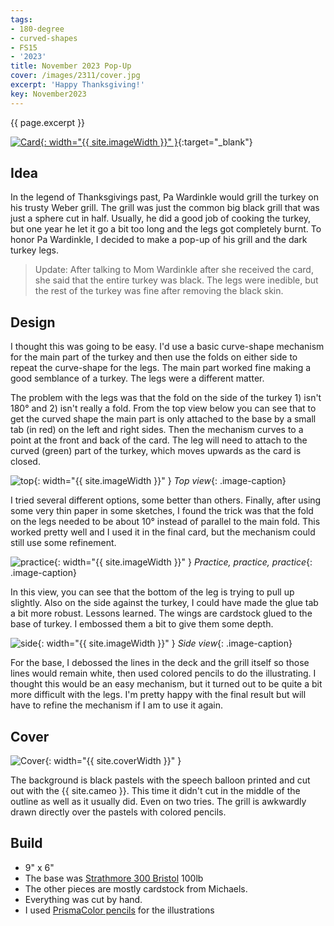 ```yaml
---
tags:
- 180-degree
- curved-shapes
- FS15
- '2023'
title: November 2023 Pop-Up
cover: /images/2311/cover.jpg
excerpt: 'Happy Thanksgiving!'
key: November2023
---
```

{{ page.excerpt }}

[![Card]({{site.baseurl}}/images/2311/popup.gif){: width="{{ site.imageWidth }}" }](/images/2311/popup.gif "Click to replay in a new tab"){:target="_blank"}

## Idea

In the legend of Thanksgivings past, Pa Wardinkle would grill the turkey on his trusty Weber grill. The grill was just the common big black grill that was just a sphere cut in half. Usually, he did a good job of cooking the turkey, but one year he let it go a bit too long and the legs got completely burnt. To honor Pa Wardinkle, I decided to make a pop-up of his grill and the dark turkey legs.

> Update: After talking to Mom Wardinkle after she received the card, she said that the entire turkey was black. The legs were inedible, but the rest of the turkey was fine after removing the black skin.

## Design

I thought this was going to be easy. I'd use a basic curve-shape mechanism for the main part of the turkey and then use the folds on either side to repeat the curve-shape for the legs. The main part worked fine making a good semblance of a turkey. The legs were a different matter.

The problem with the legs was that the fold on the side of the turkey 1) isn't 180&deg; and 2) isn't really a fold. From the top view below you can see that to get the curved shape the main part is only attached to the base by a small tab (in red) on the left and right sides. Then the mechanism curves to a point at the front and back of the card. The leg will need to attach to the curved (green) part of the turkey, which moves upwards as the card is closed.

![top]({{site.baseurl}}/images/2311/top.jpg){: width="{{ site.imageWidth }}" }
*Top view*{: .image-caption}

I tried several different options, some better than others. Finally, after using some very thin paper in some sketches, I found the trick was that the fold on the legs needed to be about 10&deg; instead of parallel to the main fold. This worked pretty well and I used it in the final card, but the mechanism could still use some refinement.

![practice]({{site.baseurl}}/images/2311/practice.jpg){: width="{{ site.imageWidth }}" }
*Practice, practice, practice*{: .image-caption}

In this view, you can see that the bottom of the leg is trying to pull up slightly. Also on the side against the turkey, I could have made the glue tab a bit more robust. Lessons learned. The wings are cardstock glued to the base of turkey. I embossed them a bit to give them some depth.

![side]({{site.baseurl}}/images/2311/side.jpg){: width="{{ site.imageWidth }}" }
*Side view*{: .image-caption}

For the base, I debossed the lines in the deck and the grill itself so those lines would remain white, then used colored pencils to do the illustrating. I thought this would be an easy mechanism, but it turned out to be quite a bit more difficult with the legs. I'm pretty happy with the final result but will have to refine the mechanism if I am to use it again.

## Cover

![Cover]({{site.baseurl}}{{page.cover}}){: width="{{ site.coverWidth }}" }

The background is black pastels with the speech balloon printed and cut out with the {{ site.cameo }}. This time it didn't cut in the middle of the outline as well as it usually did. Even on two tries. The grill is awkwardly drawn directly over the pastels with colored pencils.

## Build

- 9" x 6"
- The base was [Strathmore 300 Bristol](/supplies.html#strathmore-300-bristol) 100lb
- The other pieces are mostly cardstock from Michaels.
- Everything was cut by hand.
- I used [PrismaColor pencils](/supplies.html#prismacolor-colored-pencils) for the illustrations
